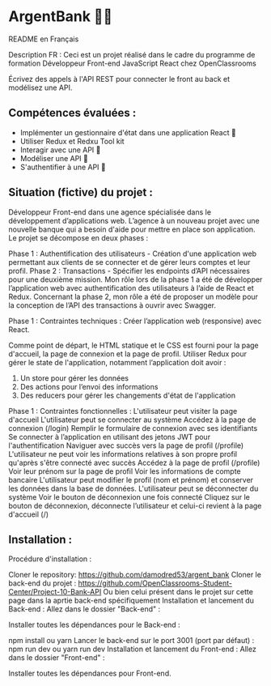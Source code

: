 <h1>ArgentBank 🏦💵 </h1>


README en Français

Description FR :
Ceci est un projet réalisé dans le cadre du programme de formation Développeur Front-end JavaScript React chez OpenClassrooms

Écrivez des appels à l'API REST pour connecter le front au back et modélisez une API.

<h2>Compétences évaluées :</h2>
<ul>
  <li>Implémenter un gestionnaire d'état dans une application React 🔄</li>
  <li>Utiliser Redux et Redxu Tool kit</li>
  <li>Interagir avec une API 🤝</li>
  <li>Modéliser une API 📝</li>
  <li>S'authentifier à une API 🔑</li>
</ul>

<h2>Situation (fictive) du projet :</h2>
Développeur Front-end dans une agence spécialisée dans le développement d’applications web. L’agence à un nouveau projet avec une nouvelle banque qui a besoin d'aide pour mettre en place son application. Le projet se décompose en deux phases :

Phase 1 : Authentification des utilisateurs - Création d'une application web permettant aux clients de se connecter et de gérer leurs comptes et leur profil.
Phase 2 : Transactions - Spécifier les endpoints d’API nécessaires pour une deuxième mission.
Mon rôle lors de la phase 1 a été de développer l’application web avec authentification des utilisateurs à l’aide de React et Redux. Concernant la phase 2, mon rôle a été de proposer un modèle pour la conception de l’API des transactions à ouvrir avec Swagger.

Phase 1 : Contraintes techniques :
Créer l’application web (responsive) avec React.

Comme point de départ, le HTML statique et le CSS est fourni pour la page d'accueil, la page de connexion et la page de profil.
Utiliser Redux pour gérer le state de l'application, notamment l’application doit avoir :

<ol>
  <li>Un store pour gérer les données</li>
  <li>Des actions pour l’envoi des informations</li>
  <li>Des reducers pour gérer les changements d'état de l'application</li>
</ol>


Phase 1 : Contraintes fonctionnelles :
L'utilisateur peut visiter la page d'accueil
L'utilisateur peut se connecter au système
Accédez à la page de connexion (/login)
Remplir le formulaire de connexion avec ses identifiants
Se connecter à l’application en utilisant des jetons JWT pour l'authentification
Naviguer avec succès vers la page de profil (/profile)
L'utilisateur ne peut voir les informations relatives à son propre profil qu'après s'être connecté avec succès
Accédez à la page de profil (/profile)
Voir leur prénom sur la page de profil
Voir les informations de compte bancaire
L'utilisateur peut modifier le profil (nom et prénom) et conserver les données dans la base de données.
L'utilisateur peut se déconnecter du système
Voir le bouton de déconnexion une fois connecté
Cliquez sur le bouton de déconnexion, déconnecte l’utilisateur et celui-ci revient à la page d'accueil (/)


<h2>Installation : </h2>
Procédure d'installation :

Cloner le repository: https://github.com/damodred53/argent_bank
Cloner le back-end du projet : https://github.com/OpenClassrooms-Student-Center/Project-10-Bank-API
Ou bien celui présent dans le projet sur cette page dans la aprtie back-end spécifiquement
Installation et lancement du Back-end :
Allez dans le dossier "Back-end" :

Installer toutes les dépendances pour le Back-end :

npm install ou yarn
Lancer le back-end sur le port 3001 (port par défaut) :
npm run dev ou yarn run dev
Installation et lancement du Front-end :
Allez dans le dossier "Front-end" :

Installer toutes les dépendances pour Front-end.



